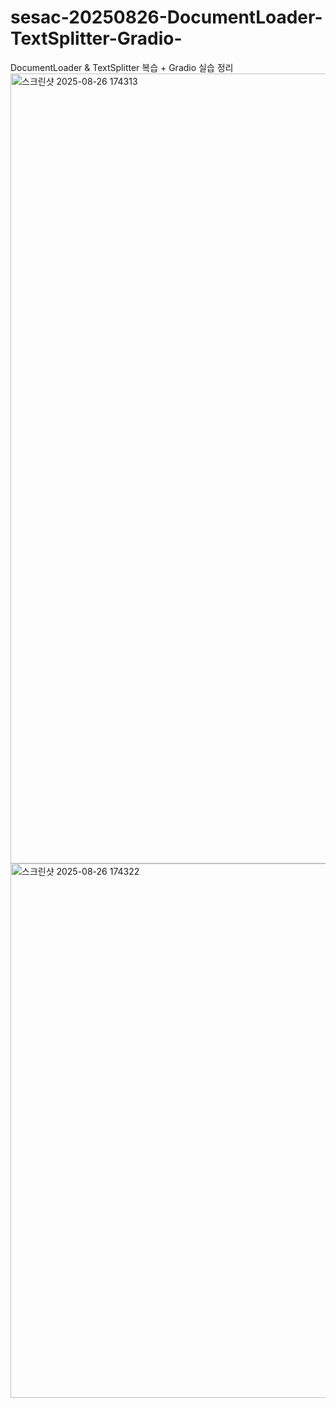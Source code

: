 # sesac-20250826-DocumentLoader-TextSplitter-Gradio-
DocumentLoader &amp; TextSplitter 복습 + Gradio 실습 정리
<img width="1265" height="1264" alt="스크린샷 2025-08-26 174313" src="https://github.com/user-attachments/assets/16b18af2-18db-4443-b5da-f7f314e81de0" />
<img width="1253" height="855" alt="스크린샷 2025-08-26 174322" src="https://github.com/user-attachments/assets/6463a29d-e313-43b4-aa63-207bf188019e" />
